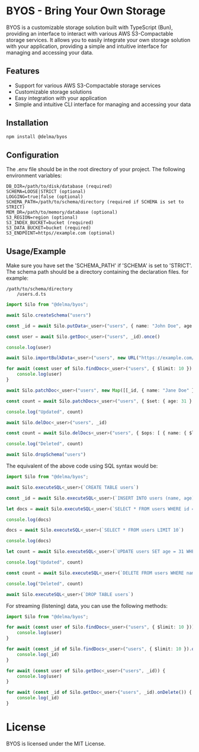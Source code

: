 # BYOS - Bring Your Own Storage

BYOS is a customizable storage solution built with TypeScript (Bun), providing an interface to interact with various AWS S3-Compactable storage services. It allows you to easily integrate your own storage solution with your application, providing a simple and intuitive interface for managing and accessing your data.

## Features

- Support for various AWS S3-Compactable storage services
- Customizable storage solutions
- Easy integration with your application
- Simple and intuitive CLI interface for managing and accessing your data

## Installation

```bash
npm install @delma/byos
```

## Configuration

The .env file should be in the root directory of your project. The following environment variables:
```
DB_DIR=/path/to/disk/database (required)
SCHEMA=LOOSE|STRICT (optional)
LOGGING=true|false (optional)
SCHEMA_PATH=/path/to/schema/directory (required if SCHEMA is set to STRICT)
MEM_DR=/path/to/memory/database (optional)
S3_REGION=region (optional)
S3_INDEX_BUCKET=bucket (required)
S3_DATA_BUCKET=bucket (required)
S3_ENDPOINT=https//example.com (optional)
```

## Usage/Example

Make sure you have set the 'SCHEMA_PATH' if 'SCHEMA' is set to 'STRICT'. The schema path should be a directory containing the declaration files. for example:

```
/path/to/schema/directory
    /users.d.ts
```

```typescript
import Silo from "@delma/byos";

await Silo.createSchema("users")

const _id = await Silo.putData<_user>("users", { name: "John Doe", age: 30 })

const user = await Silo.getDoc<_user>("users", _id).once()

console.log(user)

await Silo.importBulkData<_user>("users", new URL("https://example.com/users.json"), 100)

for await (const user of Silo.findDocs<_user>("users", { $limit: 10 }).collect()) {
    console.log(user)
}

await Silo.patchDoc<_user>("users", new Map([[_id, { name: "Jane Doe" }]]))

const count = await Silo.patchDocs<_user>("users", { $set: { age: 31 } })

console.log("Updated", count)

await Silo.delDoc<_user>("users", _id)

const count = await Silo.delDocs<_user>("users", { $ops: [ { name: { $like: "%Doe%" } } ] })

console.log("Deleted", count)

await Silo.dropSchema("users")
```

The equivalent of the above code using SQL syntax would be:

```typescript
import Silo from "@delma/byos";

await Silo.executeSQL<_user>(`CREATE TABLE users`)

const _id = await Silo.executeSQL<_user>(`INSERT INTO users (name, age) VALUES ('John Doe'|30)`)

let docs = await Silo.executeSQL<_user>(`SELECT * FROM users WHERE id = ${_id}`)

console.log(docs)

docs = await Silo.executeSQL<_user>(`SELECT * FROM users LIMIT 10`)

console.log(docs)

let count = await Silo.executeSQL<_user>(`UPDATE users SET age = 31 WHERE id = ${_id}`)

console.log("Updated", count)

const count = await Silo.executeSQL<_user>(`DELETE FROM users WHERE name LIKE '%Doe%'`)

console.log("Deleted", count)

await Silo.executeSQL<_user>(`DROP TABLE users`)
```

For streaming (listening) data, you can use the following methods:

```typescript
import Silo from "@delma/byos";

for await (const user of Silo.findDocs<_user>("users", { $limit: 10 })) {
    console.log(user)
}

for await (const _id of Silo.findDocs<_user>("users", { $limit: 10 }).onDelete()) {
    console.log(_id)
}

for await (const user of Silo.getDoc<_user>("users", _id)) {
    console.log(user)
}

for await (const _id of Silo.getDoc<_user>("users", _id).onDelete()) {
    console.log(_id)
}
```

# License

BYOS is licensed under the MIT License.